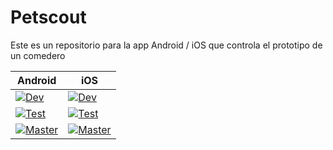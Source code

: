 # Petscout
Este es un repositorio para la app Android / iOS que controla el prototipo de un comedero

|Android|iOS|
|---|---|
|[![Dev](https://build.appcenter.ms/v0.1/apps/1b75ceac-9e1f-476e-99d5-895c58c6683c/branches/dev/badge)](https://appcenter.ms)|[![Dev](https://build.appcenter.ms/v0.1/apps/5f4e496d-b5b3-4999-aef2-1edf5f70d69c/branches/dev/badge)](https://appcenter.ms)|
|[![Test](https://build.appcenter.ms/v0.1/apps/1b75ceac-9e1f-476e-99d5-895c58c6683c/branches/test/badge)](https://appcenter.ms)|[![Test](https://build.appcenter.ms/v0.1/apps/5f4e496d-b5b3-4999-aef2-1edf5f70d69c/branches/test/badge)](https://appcenter.ms)|
|[![Master](https://build.appcenter.ms/v0.1/apps/1b75ceac-9e1f-476e-99d5-895c58c6683c/branches/master/badge)](https://appcenter.ms)|[![Master](https://build.appcenter.ms/v0.1/apps/5f4e496d-b5b3-4999-aef2-1edf5f70d69c/branches/master/badge)](https://appcenter.ms)|
